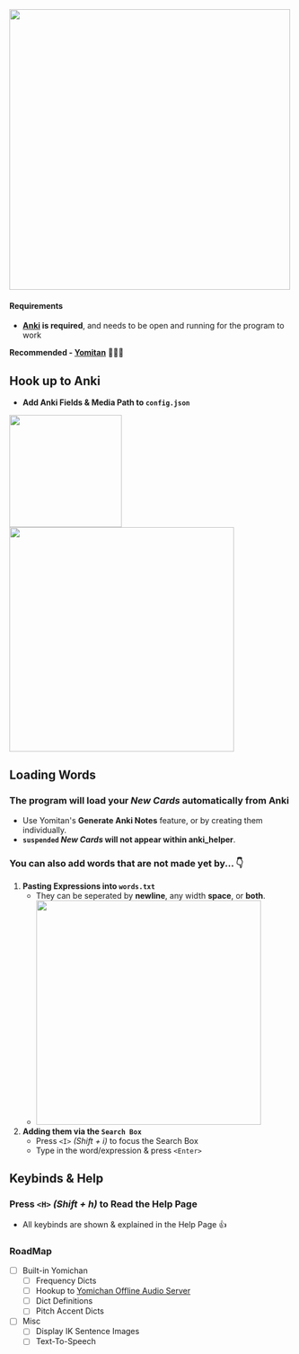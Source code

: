 <img src="https://github.com/aramrw/anki_helper/assets/106574385/9630e198-ae11-4b04-b9b9-84dadd0e41c7" width="500" />

#### Requirements 
- **[Anki](https://apps.ankiweb.net) is required**, and needs to be open and running for the program to work

**Recommended - [Yomitan](https://github.com/themoeway/yomitan)** 🐐🐐🐐
## Hook up to Anki
- **Add Anki Fields & Media Path to `config.json`**
<p float="left"><img src="https://github.com/aramrw/anki_helper/assets/106574385/2c877ecf-1f15-4b36-97a7-91a49d03988c" width="200" /><img src="https://github.com/aramrw/anki_helper/assets/106574385/b614c438-5076-443c-925c-68ba9137189a" width="400" /><p float="left">


## Loading Words
### The program will load your _New Cards_ automatically from Anki
  - Use Yomitan's **Generate Anki Notes** feature, or by creating them individually.
- **`suspended` _New Cards_ will not appear within anki_helper**.

### You can also add words that are not made yet by... 👇
1. **Pasting Expressions into `words.txt`**
    - They can be seperated by **newline**, any width **space**, or **both**.
    - <img src="https://github.com/aramrw/anki_helper/assets/106574385/7151bfe8-2055-421c-a135-38982205f7b9" width="400" />
2. **Adding them via the `Search Box`**
    - Press `<I>` _(Shift + i)_ to focus the Search Box
    - Type in the word/expression & press `<Enter>`
## Keybinds & Help
### Press `<H>` _(Shift + h)_ to Read the Help Page
  - All keybinds are shown & explained in the Help Page 👍

### RoadMap
- [ ] Built-in Yomichan
  - [ ] Frequency Dicts
  - [ ] Hookup to [Yomichan Offline Audio Server](https://github.com/aramrw/yomichan_audio_server)
  - [ ] Dict Definitions
  - [ ] Pitch Accent Dicts
- [ ] Misc
  - [ ] Display IK Sentence Images
  - [ ] Text-To-Speech 
